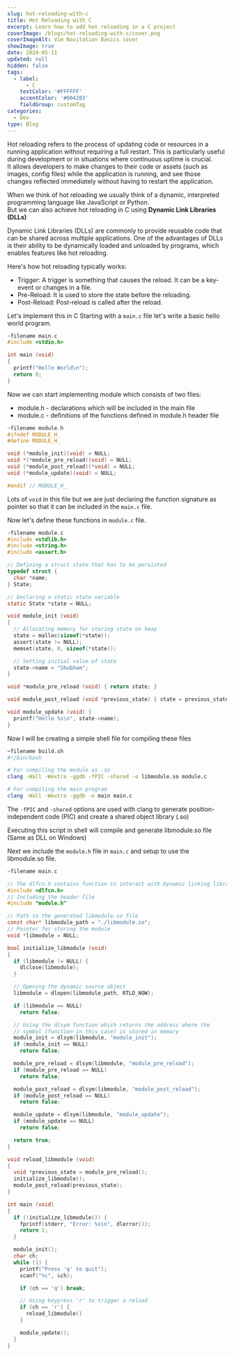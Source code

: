 ```yaml
---
slug: hot-reloading-with-c
title: Hot Reloading with C
excerpt: Learn how to add hot reloading in a C project
coverImage: /blogs/hot-reloading-with-c/cover.png
coverImageAlt: Vim Navitation Basics cover
showImage: true
date: 2024-05-11
updated: null
hidden: false
tags:
  - label:
      - C
    textColor: '#FFFFFF'
    accentColor: '#004283'
    fieldGroup: customTag
categories:
  - Dev
type: Blog
---
```


Hot reloading refers to the process of updating code or resources in a running application without requiring a full restart. This is particularly useful during development or in situations where continuous uptime is crucial.  
It allows developers to make changes to their code or assets (such as images, config files) while the application is running, and see those changes reflected immediately without having to restart the application.

When we think of hot reloading we usually think of a dynamic, interpreted programming language like JavaScript or Python.  
But we can also achieve hot reloading in C using **Dynamic Link Libraries (DLLs)**

Dynamic Link Libraries (DLLs) are commonly to provide reusable code that can be shared across multiple applications. One of the advantages of DLLs is their ability to be dynamically loaded and unloaded by programs, which enables features like hot reloading.

Here's how hot reloading typically works:

- Trigger: A trigger is something that causes the reload. It can be a key-event or changes in a file.
- Pre-Reload: It is used to store the state before the reloading.
- Post-Reload: Post-reload is called after the reload.

Let's implement this in C
Starting with a `main.c` file let's write a basic hello world program.

```c
~filename main.c
#include <stdio.h>

int main (void)
{
  printf("Hello World\n");
  return 0;
}
```

Now we can start implementing module which consists of two files:

- module.h - declarations which will be included in the main file
- module.c - definitions of the functions defined in module.h header file

```c
~filename module.h
#ifndef MODULE_H_
#define MODULE_H_

void (*module_init)(void) = NULL;
void *(*module_pre_reload)(void) = NULL;
void (*module_post_reload)(*void) = NULL;
void (*module_update)(void) = NULL;

#endif // MODULE_H_
```

Lots of `void` in this file but we are just declaring the function signature as pointer so that it can be included in the `main.c` file.

Now let's define these functions in `module.c` file.

```c
~filename module.c
#include <stdlib.h>
#include <string.h>
#include <assert.h>

// Defining a struct state that has to be persisted
typedef struct {
  char *name;
} State;

// Declaring a static state variable
static State *state = NULL;

void module_init (void)
{
  // Allocating memory for storing state on heap
  state = malloc(sizeof(*state));
  assert(state != NULL);
  memset(state, 0, sizeof(*state));

  // Setting initial value of state
  state->name = "Shubham";
}

void *module_pre_reload (void) { return state; }

void module_post_reload (void *previous_state) { state = previous_state; }

void module_update (void) {
  printf("Hello %s\n", state->name);
}

```

Now I will be creating a simple shell file for compiling these files

```sh
~filename build.sh
#!/bin/bash

# For compiling the module as .so
clang -Wall -Wextra -ggdb -fPIC -shared -o libmodule.so module.c

# For compiling the main program
clang -Wall -Wextra -ggdb -o main main.c
```

The `-fPIC` and `-shared` options are used with clang to generate position-independent code (PIC) and create a shared object library (.so)

Executing this script in shell will compile and generate libmodule.so file (Same as DLL on Windows)

Next we include the `module.h` file in `main.c` and setup to use the libmodule.so file.

```c
~filename main.c

// The dlfcn.h contains function to interact with Dynamic linking library
#include <dlfcn.h>
// Including the header file
#include "module.h"

// Path to the generated libmodule.so file
const char* libmodule_path = "./libmodule.so";
// Pointer for storing the module
void *libmodule = NULL;

bool initialize_libmodule (void)
{
  if (libmodule != NULL) {
    dlclose(libmodule);
  }

  // Opening the dynamic source object
  libmodule = dlopen(libmodule_path, RTLD_NOW);

  if (libmodule == NULL)
    return false;

  // Using the dlsym function which returns the address where the
  // symbol (function in this case) is stored in memory
  module_init = dlsym(libmodule, "module_init");
  if (module_init == NULL)
    return false;

  module_pre_reload = dlsym(libmodule, "module_pre_reload");
  if (module_pre_reload == NULL)
    return false;

  module_post_reload = dlsym(libmodule, "module_post_reload");
  if (module_post_reload == NULL)
    return false;

  module_update = dlsym(libmodule, "module_update");
  if (module_update == NULL)
    return false;

  return true;
}

void reload_libmodule (void)
{
  void *previous_state = module_pre_reload();
  initialize_libmodule();
  module_post_reload(previous_state);
}

int main (void)
{
  if (!initialize_libmodule()) {
    fprintf(stderr, "Error: %s\n", dlerror());
    return 1;
  }

  module_init();
  char ch;
  while (1) {
    printf("Press 'q' to quit");
    scanf("%c", &ch);

    if (ch == 'q') break;

    // Using keypress 'r' to trigger a reload
    if (ch == 'r') {
      reload_libmodule()
    }

    module_update();
  }
}
```
